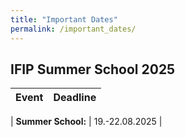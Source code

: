 ```yaml
---
title: "Important Dates"
permalink: /important_dates/
---
```


## IFIP Summer School 2025

| Event | Deadline |
| -- | -- |
<!--
| **Abstracts Deadline:** | <span style="color: red">~~31.03.2024~~ 21.04.2024 23:59 (AoE)</span> |
| **Acceptance Decision:** | <span style="color: red">~~28.04.2024~~ 07.05.2024</span> |
| **Full Paper Deadline:** | <span style="color: red">~~07.07.2024~~ 21.07.2024 23:59 (AoE)</span> |
| **Registration Deadline:** | <span style="color: red">~~30.06.2024~~ 15.08.2024 23:59 (AoE)</span> |
-->
| **Summer School:** | 19.-22.08.2025 |
<!--
| **Revised Full Paper Deadline:** | <span style="color: red">14.10.2024 23:59 (AoE)</span> |
| **Full Paper Feedback:** | <span style="color: red">14.11.2024 </span> |
| **Camera Ready Deadline:** | <span style="color: red">14.12.2024 23:59 (AoE)</span> |
-->
